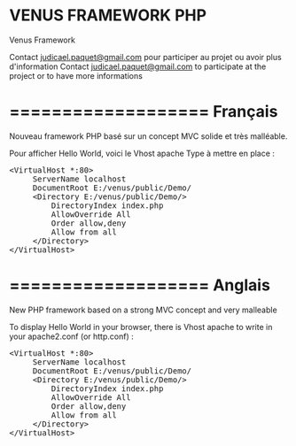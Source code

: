 VENUS FRAMEWORK PHP
===================

Venus Framework

Contact judicael.paquet@gmail.com pour participer au projet ou avoir plus d'information
Contact judicael.paquet@gmail.com to participate at the project or to have more informations

===================
Français
===================

Nouveau framework PHP basé sur un concept MVC solide et très malléable.

Pour afficher Hello World, voici le Vhost apache Type à mettre en place :

<pre>
&lt;VirtualHost *:80&gt;
     ServerName localhost
     DocumentRoot E:/venus/public/Demo/
     &lt;Directory E:/venus/public/Demo/&gt;
         DirectoryIndex index.php
         AllowOverride All
         Order allow,deny
         Allow from all
     &lt;/Directory&gt;
&lt;/VirtualHost&gt;
</pre>

===================
Anglais
===================

New PHP framework based on a strong MVC concept and very malleable

To display Hello World in your browser, there is Vhost apache to write in your apache2.conf (or http.conf) :

<pre>
&lt;VirtualHost *:80&gt;
     ServerName localhost
     DocumentRoot E:/venus/public/Demo/
     &lt;Directory E:/venus/public/Demo/&gt;
         DirectoryIndex index.php
         AllowOverride All
         Order allow,deny
         Allow from all
     &lt;/Directory&gt;
&lt;/VirtualHost&gt;
</pre>
